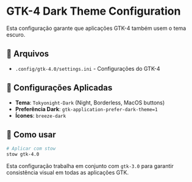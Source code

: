# GTK-4 Dark Theme Configuration

Esta configuração garante que aplicações GTK-4 também usem o tema escuro.

## 📁 Arquivos

- `.config/gtk-4.0/settings.ini` - Configurações do GTK-4

## 🎨 Configurações Aplicadas

- **Tema**: `Tokyonight-Dark` (Night, Borderless, MacOS buttons)
- **Preferência Dark**: `gtk-application-prefer-dark-theme=1`
- **Ícones**: `breeze-dark`

## 🚀 Como usar

```bash
# Aplicar com stow
stow gtk-4.0
```

Esta configuração trabalha em conjunto com `gtk-3.0` para garantir consistência visual em todas as aplicações GTK.
